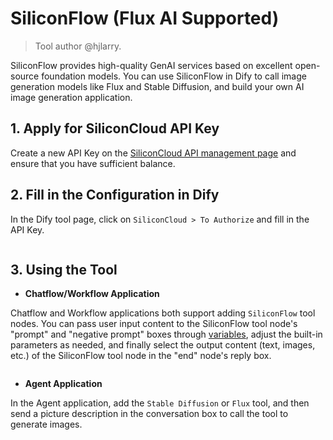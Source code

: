# SiliconFlow (Flux AI Supported)

> Tool author @hjlarry.

SiliconFlow provides high-quality GenAI services based on excellent open-source foundation models. You can use SiliconFlow in Dify to call image generation models like Flux and Stable Diffusion, and build your own AI image generation application.

## 1. Apply for SiliconCloud API Key

Create a new API Key on the [SiliconCloud API management page](https://cloud.siliconflow.cn/account/ak) and ensure that you have sufficient balance.

## 2. Fill in the Configuration in Dify

In the Dify tool page, click on `SiliconCloud > To Authorize` and fill in the API Key.

<figure><img src="https://assets-docs.dify.ai/img/en/tool-configuration/60148f07cd10c270fad8e49677f97748.webp" alt=""><figcaption></figcaption></figure>

## 3. Using the Tool

* **Chatflow/Workflow Application**

Chatflow and Workflow applications both support adding `SiliconFlow` tool nodes. You can pass user input content to the SiliconFlow tool node's "prompt" and "negative prompt" boxes through [variables](https://docs.dify.ai/v/zh-hans/guides/workflow/variables), adjust the built-in parameters as needed, and finally select the output content (text, images, etc.) of the SiliconFlow tool node in the "end" node's reply box.

<figure><img src="https://assets-docs.dify.ai/img/en/tool-configuration/df1f7f81b119e6bb2c62010dc5a8dc4a.webp" alt=""><figcaption></figcaption></figure>

* **Agent Application**

In the Agent application, add the `Stable Diffusion` or `Flux` tool, and then send a picture description in the conversation box to call the tool to generate images.

<figure><img src="https://assets-docs.dify.ai/img/en/tool-configuration/ca9d68592cbddf1e25a57284605270b5.webp" alt=""><figcaption></figcaption></figure>

<figure><img src="https://assets-docs.dify.ai/img/en/tool-configuration/e26ed41f76b6b82ed0e084805e21e245.webp" alt=""><figcaption></figcaption></figure>
